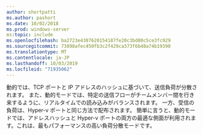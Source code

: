 ```yaml
---
author: shortpatti
ms.author: pashort
ms.date: 10/02/2018
ms.prod: windows-server
ms:topic: include
ms.openlocfilehash: ba2723e4387620154187fe20c3bd80c5ce3fc929
ms.sourcegitcommit: 73898afec450fb3c2f429ca373f6b48a74b19390
ms.translationtype: MT
ms.contentlocale: ja-JP
ms.lasthandoff: 10/03/2019
ms.locfileid: "71935062"
---
```

動的では、TCP ポートと IP アドレスのハッシュに基づいて、送信負荷が分散されます。 また、動的モードでは、特定の送信フローがチームメンバー間を行き来するように、リアルタイムでの読み込みがバランスされます。 一方、受信の負荷は、Hyper-v ポートと同じ方法で配布されます。 簡単に言うと、動的モードでは、アドレスハッシュと Hyper-v ポートの両方の最適な側面が利用されます。これは、最もパフォーマンスの高い負荷分散モードです。 

